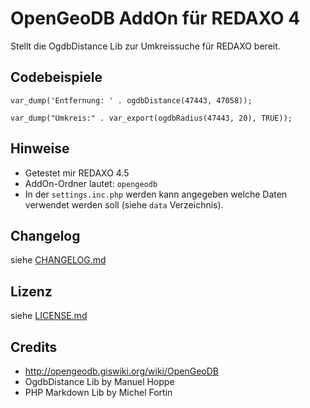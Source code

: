OpenGeoDB AddOn für REDAXO 4
============================

Stellt die OgdbDistance Lib zur Umkreissuche für REDAXO bereit.

Codebeispiele
-------------

`var_dump('Entfernung: ' . ogdbDistance(47443, 47058));`

`var_dump("Umkreis:" . var_export(ogdbRadius(47443, 20), TRUE));`


Hinweise
--------

* Getestet mir REDAXO 4.5
* AddOn-Ordner lautet: `opengeodb`
* In der `settings.inc.php` werden kann angegeben welche Daten verwendet werden soll (siehe `data` Verzeichnis).

Changelog
---------

siehe [CHANGELOG.md](CHANGELOG.md)

Lizenz
------

siehe [LICENSE.md](LICENSE.md)

Credits
-------

* <http://opengeodb.giswiki.org/wiki/OpenGeoDB>
* OgdbDistance Lib by Manuel Hoppe
* PHP Markdown Lib by Michel Fortin

